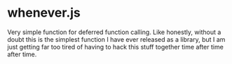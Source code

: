 # whenever.js
Very simple function for deferred function calling. Like honestly, without a doubt this is the simplest function I have
ever released as a library, but I am just getting far too tired of having to hack this stuff together time after time
after time.
